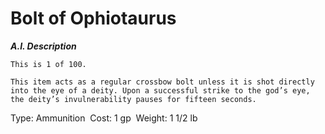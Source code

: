 # Bolt of Ophiotaurus

***A.I. Description***
```
This is 1 of 100.

This item acts as a regular crossbow bolt unless it is shot directly into the eye of a deity. Upon a successful strike to the god’s eye, the deity’s invulnerability pauses for fifteen seconds.
```


Type: Ammunition 
Cost: 1 gp 
Weight: 1 1/2 lb